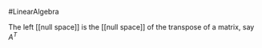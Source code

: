 #LinearAlgebra 

The left [[null space]] is the [[null space]] of the transpose of a matrix, say $A^T$


